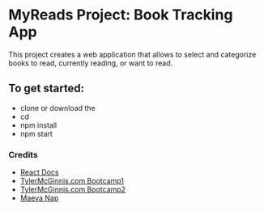 # MyReads Project: Book Tracking App

This project creates a web application that allows to select and categorize books to read, currently reading, or want to read.

## To get started:

* clone or download the <project>
* cd <project>
* npm install
* npm start

### Credits

* [React Docs](https://reactjs.org/docs/hello-world.html)
* [TylerMcGinnis.com Bootcamp1](https://www.youtube.com/watch?v=8GXXGJRDMdQ)
* [TylerMcGinnis.com Bootcamp2](https://www.youtube.com/watch?v=NHfRLQuHjsU&t=2s)
* [Maeva Nap](https://www.youtube.com/watch?v=i6L2jLHV9j8)
